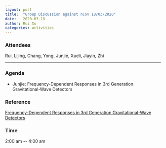 ```yaml
---
layout: post
title:  "Group Discussion against nCov 18/03/2020"
date:   2020-03-18
author: Rui Xu
categories: activities
---
```



### Attendees

Rui, Lijing, Chang, Yong, Junjie, Xueli, Jiayin, Zhi


---

### Agenda

- Junjie: Frequency-Dependent Responses in 3rd Generation Gravitational-Wave Detectors


### Reference

[Frequency-Dependent Responses in 3rd Generation Gravitational-Wave Detectors](https://arxiv.org/abs/1708.06843)


### Time

2:00 am -- 4:00 am
